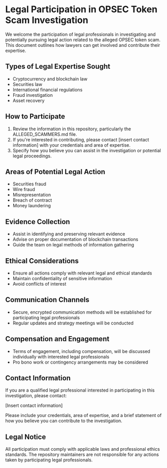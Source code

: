 # Legal Participation in OPSEC Token Scam Investigation

We welcome the participation of legal professionals in investigating and potentially pursuing legal action related to the alleged OPSEC token scam. This document outlines how lawyers can get involved and contribute their expertise.

## Types of Legal Expertise Sought

- Cryptocurrency and blockchain law
- Securities law
- International financial regulations
- Fraud investigation
- Asset recovery

## How to Participate

1. Review the information in this repository, particularly the ALLEGED_SCAMMERS.md file.
2. If you're interested in contributing, please contact [insert contact information] with your credentials and area of expertise.
3. Specify how you believe you can assist in the investigation or potential legal proceedings.

## Areas of Potential Legal Action

- Securities fraud
- Wire fraud
- Misrepresentation
- Breach of contract
- Money laundering

## Evidence Collection

- Assist in identifying and preserving relevant evidence
- Advise on proper documentation of blockchain transactions
- Guide the team on legal methods of information gathering

## Ethical Considerations

- Ensure all actions comply with relevant legal and ethical standards
- Maintain confidentiality of sensitive information
- Avoid conflicts of interest

## Communication Channels

- Secure, encrypted communication methods will be established for participating legal professionals
- Regular updates and strategy meetings will be conducted

## Compensation and Engagement

- Terms of engagement, including compensation, will be discussed individually with interested legal professionals
- Pro bono work or contingency arrangements may be considered

## Contact Information

If you are a qualified legal professional interested in participating in this investigation, please contact:

[Insert contact information]

Please include your credentials, area of expertise, and a brief statement of how you believe you can contribute to the investigation.

## Legal Notice

All participation must comply with applicable laws and professional ethics standards. The repository maintainers are not responsible for any actions taken by participating legal professionals.
